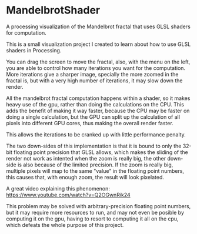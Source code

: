 # MandelbrotShader
A processing visualization of the Mandelbrot fractal that uses GLSL shaders for computation.

This is a small visualization project I created to learn about how to use GLSL shaders in Processing.

You can drag the screen to move the fractal, also, with the menu on the left, you are able to control how many iterations you want for the computation.
More iterations give a sharper image, specially the more zoomed in the fractal is, but with a very high number of iterations, it may slow down the render.

All the mandelbrot fractal computation happens within a shader, so it makes heavy use of the gpu, rather than doing
the calculations on the CPU. This adds the benefit of making it way faster, because the CPU may be faster on doing a
single calculation, but the GPU can split up the calculation of all pixels into different GPU cores, thus making the
overall render faster.

This allows the iterations to be cranked up with little performance penalty.

The two down-sides of this implementation is that it is bound to only the 32-bit floating point precision that GLSL allows,
which makes the sliding of the render not work as intented when the zoom is really big, the other down-side is also
because of the limited precision. If the zoom is really big, multiple pixels will map to the same "value" in the
floating point numbers, this causes that, with enough zoom, the result will look pixelated.

A great video explaining this phenomenon: https://www.youtube.com/watch?v=Q2OGwnRik24

This problem may be solved with arbitrary-precision floating point numbers, but it may require more resources to run,
and may not even be posible by computing it on the gpu, having to resort to computing it all on the cpu, which defeats
the whole purpose of this project.

